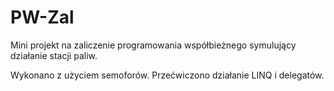 # PW-Zal
Mini projekt na zaliczenie programowania współbieżnego symulujący działanie stacji paliw.

Wykonano z użyciem semoforów. Przećwiczono działanie LINQ i delegatów.
